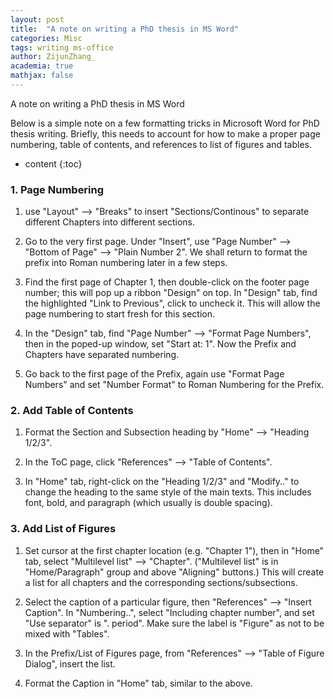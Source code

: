 ```yaml
---
layout: post
title:  "A note on writing a PhD thesis in MS Word"
categories: Misc
tags: writing ms-office
author: ZijunZhang_
academia: true
mathjax: false
---
```


A note on writing a PhD thesis in MS Word


Below is a simple note on a few formatting tricks in Microsoft Word 
for PhD thesis writing. Briefly, this needs to account for how to make
a proper page numbering, table of contents, and references to list of
figures and tables.




* content
{:toc}


### 1. Page Numbering

1. use "Layout" --> "Breaks" to insert "Sections/Continous" to separate different Chapters 
into different sections.

2. Go to the very first page. Under "Insert", use "Page Number" --> "Bottom of Page" --> 
"Plain Number 2". We shall return to format the prefix into Roman numbering later in a few
steps.

3. Find the first page of Chapter 1, then double-click on the footer page number; this will 
pop up a ribbon "Design" on top. In "Design" tab, find the highlighted "Link to Previous", 
click to uncheck it. This will allow the page numbering to start fresh for this section.

4. In the "Design" tab, find "Page Number" --> "Format Page Numbers", then in the poped-up window,
set "Start at: 1". Now the Prefix and Chapters have separated numbering.

5. Go back to the first page of the Prefix, again use "Format Page Numbers" and set "Number Format"
to Roman Numbering for the Prefix.


### 2. Add Table of Contents

1. Format the Section and Subsection heading by "Home" --> "Heading 1/2/3".

2. In the ToC page, click "References" --> "Table of Contents".

3. In "Home" tab, right-click on the "Heading 1/2/3" and "Modify.." to change the heading
to the same style of the main texts. This includes font, bold, and paragraph (which usually
is double spacing).

### 3. Add List of Figures

1. Set cursor at the first
chapter location (e.g. "Chapter 1"), then in "Home" tab, select "Multilevel list" --> "Chapter".
("Multilevel list" is in "Home/Paragraph" group and above "Aligning" buttons.)
This will create a list for all chapters and the corresponding sections/subsections. 


2. Select the caption of a particular figure, then "References" --> "Insert Caption".
In "Numbering..", select "Including chapter number", and set "Use separator" is ". period". 
Make sure the label is "Figure" as not to be mixed with "Tables".

3. In the Prefix/List of Figures page, from "References" --> "Table of Figure Dialog", insert
the list.

4. Format the Caption in "Home" tab, similar to the above.


